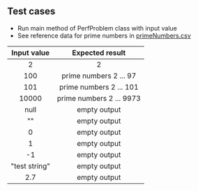 ## Test cases
- Run main method of PerfProblem class with input value
- See reference data for prime numbers in [primeNumbers.csv](./src/test/resources/primeNumbers.csv)

| Input value      | Expected result          |
| :----:           | :----:                   |
| 2                | 2                        |
| 100              | prime numbers 2 ... 97   |
| 101              | prime numbers 2 ... 101  |
| 10000            | prime numbers 2 ... 9973 |
| null             | empty output             |
| ""               | empty output             |
| 0                | empty output             |
| 1                | empty output             |
| -1               | empty output             |
| "test string"    | empty output             |
| 2.7              | empty output             |